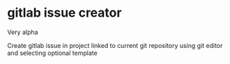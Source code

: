 # gitlab issue creator

Very alpha

Create gitlab issue in project linked to current git repository using git editor and selecting optional template